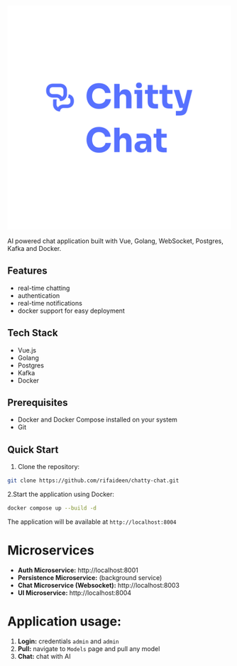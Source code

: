![](assets/20250125_191502_logo.svg)

AI powered chat application built with Vue, Golang, WebSocket, Postgres, Kafka and Docker.

## Features

- real-time chatting
- authentication
- real-time notifications
- docker support for easy deployment

## Tech Stack

- Vue.js
- Golang
- Postgres
- Kafka
- Docker

## Prerequisites

- Docker and Docker Compose installed on your system
- Git

## Quick Start

1. Clone the repository:

```bash
git clone https://github.com/rifaideen/chatty-chat.git
```

2.Start the application using Docker:

```bash
docker compose up --build -d
```

The application will be available at `http://localhost:8004`

# Microservices

- **Auth Microservice:** http://localhost:8001
- **Persistence Microservice:** (background service)
- **Chat Microservice (Websocket):** http://localhost:8003
- **UI Microservice:** http://localhost:8004

# Application usage:

1. **Login:** credentials `admin` and `admin`
2. **Pull:** navigate to `Models` page and pull any model
3. **Chat:** chat with AI
